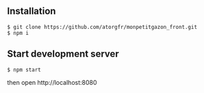 ## Installation

```console
$ git clone https://github.com/atorgfr/monpetitgazon_front.git
$ npm i
```
## Start development server

```console
$ npm start
```

then open http://localhost:8080
